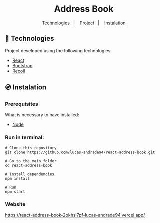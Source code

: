 <h1 align="center">
    Address Book
</h1>

<p align="center">
	<a href="#-technologies">Technologies</a>&nbsp;&nbsp;&nbsp;|&nbsp;&nbsp;&nbsp;
	<a href="#-project">Project</a>&nbsp;&nbsp;&nbsp;|&nbsp;&nbsp;&nbsp;
	<a href="#-instalation">Instalation</a>
</p>

## 🤖 Technologies

Project developed using the following technologies:

- [React](https://reactjs.org/)
- [Bootstrap](https://getbootstrap.com/)
- [Recoil](https://recoiljs.org/)

## 💿 Instalation

### Prerequisites

What is necessary to have installed:

- [Node](https://nodejs.org/en/download/)

### Run in terminal:

```
# Clone this repository
git clone https://github.com/lucas-andrade94/react-address-book.git

# Go to the main folder
cd react-address-book

# Install dependencies
npm install

# Run
npm start
```

### Website

https://react-address-book-2okhsl7pf-lucas-andrade94.vercel.app/
